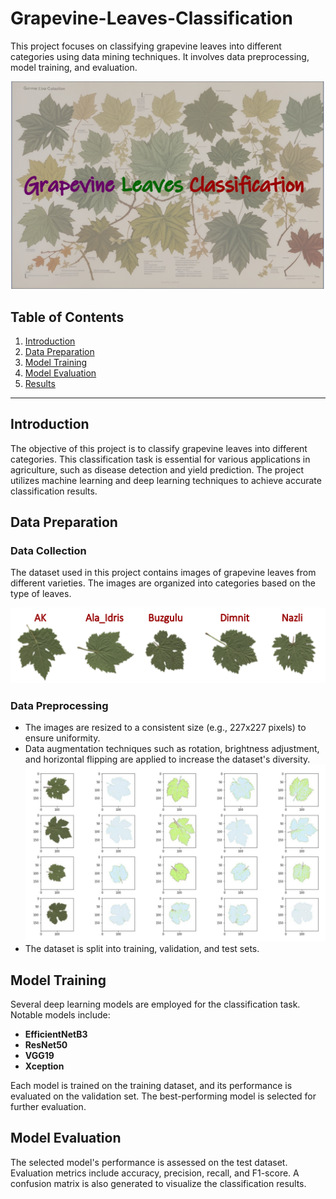 # Grapevine-Leaves-Classification
This project focuses on classifying grapevine leaves into different categories using data mining techniques. It involves data preprocessing, model training, and evaluation.

<img src="pic.png" alt="Image Description" width="800"/>

## Table of Contents
1. [Introduction](#introduction)
2. [Data Preparation](#data-preparation)
3. [Model Training](#model-training)
4. [Model Evaluation](#model-evaluation)
5. [Results](#results)
---

## Introduction <a name="introduction"></a>

The objective of this project is to classify grapevine leaves into different categories. This classification task is essential for various applications in agriculture, such as disease detection and yield prediction. The project utilizes machine learning and deep learning techniques to achieve accurate classification results.

## Data Preparation <a name="data-preparation"></a>

### Data Collection

The dataset used in this project contains images of grapevine leaves from different varieties. The images are organized into categories based on the type of leaves.

<img src="pic1.png" alt="Image Description" width="600"/>

### Data Preprocessing

- The images are resized to a consistent size (e.g., 227x227 pixels) to ensure uniformity.
- Data augmentation techniques such as rotation, brightness adjustment, and horizontal flipping are applied to increase the dataset's diversity.
   <img src="pic2.png" alt="Image Description" width="600"/>
- The dataset is split into training, validation, and test sets.

## Model Training <a name="model-training"></a>

Several deep learning models are employed for the classification task. Notable models include:

- **EfficientNetB3**
- **ResNet50**
- **VGG19**
- **Xception**

Each model is trained on the training dataset, and its performance is evaluated on the validation set. The best-performing model is selected for further evaluation.

## Model Evaluation <a name="model-evaluation"></a>

The selected model's performance is assessed on the test dataset. Evaluation metrics include accuracy, precision, recall, and F1-score. A confusion matrix is also generated to visualize the classification results.

